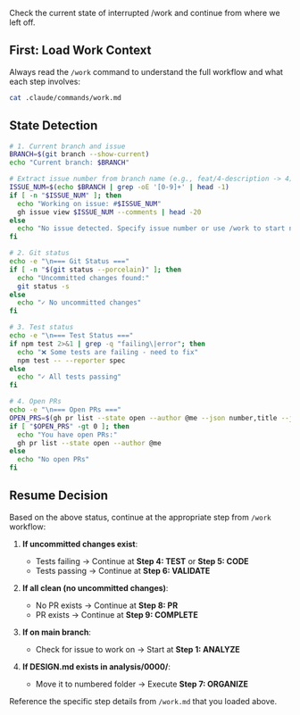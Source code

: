 Check the current state of interrupted /work and continue from where we left off.

## First: Load Work Context

Always read the `/work` command to understand the full workflow and what each step involves:
```bash
cat .claude/commands/work.md
```

## State Detection

```bash
# 1. Current branch and issue
BRANCH=$(git branch --show-current)
echo "Current branch: $BRANCH"

# Extract issue number from branch name (e.g., feat/4-description -> 4)
ISSUE_NUM=$(echo $BRANCH | grep -oE '[0-9]+' | head -1)
if [ -n "$ISSUE_NUM" ]; then
  echo "Working on issue: #$ISSUE_NUM"
  gh issue view $ISSUE_NUM --comments | head -20
else
  echo "No issue detected. Specify issue number or use /work to start new work."
fi

# 2. Git status
echo -e "\n=== Git Status ==="
if [ -n "$(git status --porcelain)" ]; then
  echo "Uncommitted changes found:"
  git status -s
else
  echo "✓ No uncommitted changes"
fi

# 3. Test status
echo -e "\n=== Test Status ==="
if npm test 2>&1 | grep -q "failing\|error"; then
  echo "❌ Some tests are failing - need to fix"
  npm test -- --reporter spec
else
  echo "✓ All tests passing"
fi

# 4. Open PRs
echo -e "\n=== Open PRs ==="
OPEN_PRS=$(gh pr list --state open --author @me --json number,title --jq length)
if [ "$OPEN_PRS" -gt 0 ]; then
  echo "You have open PRs:"
  gh pr list --state open --author @me
else
  echo "No open PRs"
fi
```

## Resume Decision

Based on the above status, continue at the appropriate step from `/work` workflow:

1. **If uncommitted changes exist**:
   - Tests failing → Continue at **Step 4: TEST** or **Step 5: CODE**
   - Tests passing → Continue at **Step 6: VALIDATE**

2. **If all clean (no uncommitted changes)**:
   - No PR exists → Continue at **Step 8: PR**
   - PR exists → Continue at **Step 9: COMPLETE**

3. **If on main branch**: 
   - Check for issue to work on → Start at **Step 1: ANALYZE**

4. **If DESIGN.md exists in analysis/0000/**:
   - Move it to numbered folder → Execute **Step 7: ORGANIZE**

Reference the specific step details from `/work.md` that you loaded above.